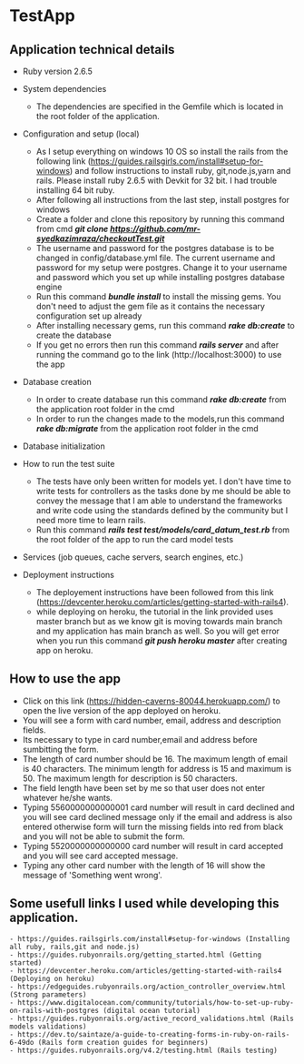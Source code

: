 # TestApp

## Application technical details

* Ruby version
2.6.5

* System dependencies
	- The dependencies are specified in the Gemfile which is located in the root folder of the application.

* Configuration and setup (local)
	- As I setup everything on windows 10 OS so install the rails from the following link (https://guides.railsgirls.com/install#setup-for-windows) and follow instructions to install ruby, git,node.js,yarn and rails. Please install ruby 2.6.5 with Devkit for 32 bit. I had trouble installing 64 bit ruby.
	- After following all instructions from the last step, install postgres for windows
	- Create a folder and clone this repository by running this command from cmd ***git clone https://github.com/mr-syedkazimraza/checkoutTest.git***
	- The username and password for the postgres database is to be changed in config/database.yml file. The current username and password for my setup were postgres. Change it to your username and password which you set up while installing postgres database engine
	- Run this command ***bundle install*** to install the missing gems. You don't need to adjust the gem file as it contains the necessary configuration set up already 
	- After installing necessary gems, run this command ***rake db:create*** to create the database 
	- If you get no errors then run this command ***rails server*** and after running the command go to the link (http://localhost:3000) to use the app 
* Database creation
	- In order to create database run this command ***rake db:create*** from the application root folder in the cmd
	- In order to run the changes made to the models,run this command ***rake db:migrate*** from the application root folder in the cmd

* Database initialization

* How to run the test suite
	- The tests have only been written for models yet. I don't have time to write tests for controllers as the tasks done by me should be able to convey the message that I am able to understand the frameworks and write code using the standards defined by the community but I need more time to learn rails.
	- Run this command ***rails test test/models/card_datum_test.rb*** from the root folder of the app to run the card model tests 

* Services (job queues, cache servers, search engines, etc.)

* Deployment instructions
	- The deployement instructions have been followed from this link (https://devcenter.heroku.com/articles/getting-started-with-rails4). 
	- while deploying on heroku, the tutorial in the link provided uses master branch but as we know git is moving towards main branch and my application has main branch as well. So you will get error when you run this command ***git push heroku master*** after creating app on heroku.

## How to use the app

* Click on this link (https://hidden-caverns-80044.herokuapp.com/) to open the live version of the app deployed on heroku.
* You will see a form with card number, email, address and description fields.
* Its necessary to type in card number,email and address before sumbitting the form.
* The length of card number should be 16. The maximum length of email is 40 characters. The minimum length for address is 15 and maximum is 50. The maximum length for description is 50 characters.
* The field length have been set by me so that user does not enter whatever he/she wants.
* Typing 5560000000000001 card number will result in card declined and you will see card declined message only if the email and address is also entered otherwise form will turn the missing fields into red from black and you will not be able to submit the form.
* Typing 5520000000000000 card number will result in card accepted and you will see card accepted message.
* Typing any other card number with the length of 16 will show the message of 'Something went wrong'.

## Some usefull links I used while developing this application.
	- https://guides.railsgirls.com/install#setup-for-windows (Installing all ruby, rails,git and node.js)
	- https://guides.rubyonrails.org/getting_started.html (Getting started)
	- https://devcenter.heroku.com/articles/getting-started-with-rails4 (Deploying on heroku)
	- https://edgeguides.rubyonrails.org/action_controller_overview.html (Strong parameters)
	- https://www.digitalocean.com/community/tutorials/how-to-set-up-ruby-on-rails-with-postgres (digital ocean tutorial)
	- https://guides.rubyonrails.org/active_record_validations.html (Rails models validations)
	- https://dev.to/saintaze/a-guide-to-creating-forms-in-ruby-on-rails-6-49do (Rails form creation guides for beginners)
	- https://guides.rubyonrails.org/v4.2/testing.html (Rails testing)
